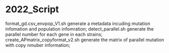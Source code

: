 # 2022_Script

format_gd.csv_envpop_V1.sh generate a metadata incuding mutation infomation and population infomration;
detect_parallel.sh generate the parallel number for each gene in each strains;
create_APmatrix_copyformat_v2.sh generate the matrix of parallel mutation with copy nmuber information;
